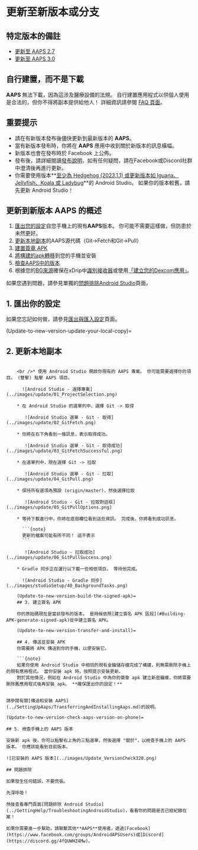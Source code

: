 # 更新至新版本或分支

## 特定版本的備註

* [更新至 AAPS 2.7](../Maintenance/Update2_7.md)
* [更新至 AAPS 3.0](../Maintenance/Update3_0.md)

## 自行建置，而不是下載

**AAPS** 無法下載，因為這涉及醫療設備的法規。 自行建置應用程式以供個人使用是合法的，但你不得將副本提供給他人！ 詳細資訊請參閱 [FAQ 頁面](../UsefulLinks/FAQ.md)。

## 重要提示

* 請在有新版本發布後儘快更新到最新版本的 **AAPS**。
* 當有新版本發布時，你將在 **AAPS** 應用中收到關於新版本的訊息橫幅。
* 新版本也會在發布時於 Facebook 上公佈。
* 發布後，請詳細閱讀[發布說明](ReleaseNotes.md)，如有任何疑問，請在Facebook或Discord社群中澄清後再進行更新。
* 你需要使用版本**[至少為 Hedgehog (2023.1.1) 或更新版本如 Iguana、Jellyfish、Koala 或 Ladybug](https://developer.android.com/studio/)**的 Android Studio。 如果你的版本較舊，請先更新 Android Studio！ 

## 更新到新版本 AAPS 的概述

1. [匯出您的設定](ExportImportSettings.md)自您手機上的現有**AAPS**版本。 你可能不需要這樣做，但防患於未然更好。
2. [更新本地副本](Update-to-new-version-update-your-local-copy)的AAPS源代碼（Git->Fetch和Git->Pull）
3. [建置簽章 APK](Update-to-new-version-build-the-signed-apk)
4. [將構建的apk轉移](Update-to-new-version-transfer-and-install)到您的手機並安裝
5. [檢查AAPS中的版本](Update-to-new-version-check-aaps-version-on-phone)
6. 根據您的[BG來源](../Getting-Started/CompatiblesCgms.md)確保在xDrip中[識別接收器](#xdrip-identify-receiver)或使用[「建立您的Dexcom應用」](#DexcomG6-if-using-g6-with-build-your-own-dexcom-app)。

如果您遇到問題，請參見單獨的[問題排除Android Studio](../GettingHelp/TroubleshootingAndroidStudio)頁面。

## 1. 匯出你的設定

如果您忘記如何做，請參見[匯出與匯入設定](ExportImportSettings.md)頁面。

(Update-to-new-version-update-your-local-copy)=

## 2. 更新本地副本

```{admonition} 警告 :class: warning 如果你從 2.8.x 之前的版本更新，請遵循指示進行[全新複製](../Installing-AndroidAPS/building-AAPS)，因為此指南將不適用於你！

    <br />* 使用 Android Studio 開啟你現有的 AAPS 專案。 你可能需要選擇你的項目。 (雙擊) 點擊 AAPS 項目。
    
      ![Android Studio - 選擇專案](../images/update/01_ProjectSelection.png)
    
    * 在 Android Studio 的選單列中，選擇 Git -> 取得
    
       ![Android Studio 選單 - Git - 取得](../images/update/02_GitFetch.png)
    
    * 你將在右下角看到一條訊息，表示取得成功。
    
       ![Android Studio 選單 - Git - 取得成功](../images/update/03_GitFetchSuccessful.png)
    
    * 在選單列中，現在選擇 Git -> 拉取
    
       ![Android Studio 選單 - Git - 拉取](../images/update/04_GitPull.png)  
    
    * 保持所有選項為預設 (origin/master)，然後選擇拉取
    
       ![Android Studio - Git - 拉取對話框](../images/update/05_GitPullOptions.png)
    
    * 等待下載進行中，你將在底部欄位看到這些資訊。 完成後，你將看到成功訊息。
    
      ```{note}
      更新的檔案可能有所不同！ 這不表示
      ```
    
       ![Android Studio - 拉取成功](../images/update/06_GitPullSuccess.png)
    
    * Gradle 同步正在運行以下載一些相依項目。 等待他完成。
    
      ![Android Studio - Gradle 同步](../images/studioSetup/40_BackgroundTasks.png)
    
    (Update-to-new-version-build-the-signed-apk)=
    ## 3. 建立簽名 APK
    
    你的原始碼現在是當前發布的版本。 是時候依照[建立簽名 APK 區段](#Building-APK-generate-signed-apk)從中建立簽名 APK。
    
    (Update-to-new-version-transfer-and-install)=
    
    ## 4. 傳送並安裝 APK
    你需要將 APK 傳送到你的手機，以便安裝它。
    
    ```{note}
    如果你使用 Android Studio 中相同的現有金鑰儲存檔完成了構建，則無需刪除手機上的現有應用程式。 當你安裝 apk 時，按照提示安裝更新。
    對於其他情況，例如在 Android Studio 中為你的簽章 apk 建立新密鑰庫，你將需要刪除舊應用程式後再安裝 apk。 **確保匯出你的設定！**
    

請參閱有關[傳送和安裝 AAPS](../SettingUpAaps/TransferringAndInstallingAaps.md)的說明。

(Update-to-new-version-check-aaps-version-on-phone)=

## 5. 檢查手機上的 AAPS 版本

安裝新 apk 後，你可以點擊右上角的三點選單，然後選擇 "關於"，以檢查手機上的 AAPS 版本。 你應該能看到目前版本。

![已安裝的 AAPS 版本](../images/Update_VersionCheck320.png)

## 問題排除

如果發生任何錯誤，不要慌張。

先深呼吸！

然後查看專門頁面[問題排除 Android Studio](../GettingHelp/TroubleshootingAndroidStudio)，看看你的問題是否已經紀錄在案！

如果你需要進一步幫助，請聯繫其他**AAPS**使用者，透過[Facebook](https://www.facebook.com/groups/AndroidAPSUsers)或[Discord](https://discord.gg/4fQUWHZ4Mw)。